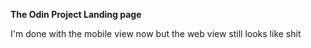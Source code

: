 **The Odin Project Landing page**

I'm done with the mobile view now but the web view still looks like shit

